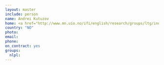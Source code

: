```yaml
---
layout: master
include: person
name: Andrei Kutuzov
home: <a href="http://www.mn.uio.no/ifi/english/research/groups/ltg/index.html">University of Oslo, Language Technology Group</a>
country: "NO"
photo:
email:
phone:
on_contract: yes
groups:
  nlpl:
---
```

